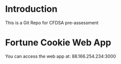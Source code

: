 # Introduction
This is a Git Repo for CFDSA pre-assessment


# Fortune Cookie Web App
You can access the web app at: 88.166.254.234:3000
